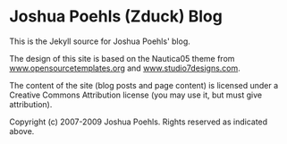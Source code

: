 Joshua Poehls (Zduck) Blog
==================

This is the Jekyll source for Joshua Poehls' blog.

The design of this site is based on the Nautica05 theme from www.opensourcetemplates.org and www.studio7designs.com.

The content of the site (blog posts and page content) is licensed under a Creative Commons Attribution license (you may use it, but must give attribution).

Copyright (c) 2007-2009 Joshua Poehls. Rights reserved as indicated above.